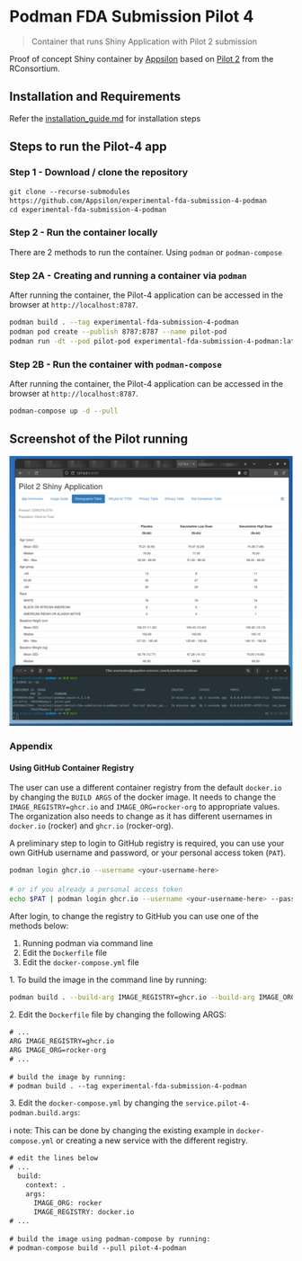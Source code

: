 # Podman FDA Submission Pilot 4

> Container that runs Shiny Application with Pilot 2 submission

Proof of concept Shiny container by [Appsilon](https://appsilon.com/) based on [Pilot 2](https://github.com/RConsortium/submissions-pilot2/) from the RConsortium.

## Installation and Requirements

Refer the [installation_guide.md](installation_guide.md) for installation steps

## Steps to run the Pilot-4 app

### Step 1 - Download / clone the repository

```
git clone --recurse-submodules https://github.com/Appsilon/experimental-fda-submission-4-podman
cd experimental-fda-submission-4-podman
```

### Step 2 - Run the container locally

There are 2 methods to run the container. Using `podman` or `podman-compose`

### Step 2A - Creating and running a container via `podman`

After running the container, the Pilot-4 application can be accessed in the browser at `http://localhost:8787`.

```bash
podman build . --tag experimental-fda-submission-4-podman
podman pod create --publish 8787:8787 --name pilot-pod
podman run -dt --pod pilot-pod experimental-fda-submission-4-podman:latest
```

### Step 2B - Run the container with `podman-compose`

After running the container, the Pilot-4 application can be accessed in the browser at `http://localhost:8787`.

```bash
podman-compose up -d --pull
```

## Screenshot of the Pilot running

![Screen shot of the teal application running in the container](screenshot.png)

### Appendix

#### Using GitHub Container Registry

The user can use a different container registry from the default `docker.io` by changing the `BUILD ARGS` of the docker image.
It needs to change the `IMAGE_REGISTRY=ghcr.io` and `IMAGE_ORG=rocker-org` to appropriate values.
The organization also needs to change as it has different usernames in `docker.io` (rocker) and `ghcr.io` (rocker-org).

A preliminary step to login to GitHub registry is required, you can use your own GitHub username and password, or your personal access token (`PAT`).

```bash
podman login ghcr.io --username <your-username-here>

# or if you already a personal access token
echo $PAT | podman login ghcr.io --username <your-username-here> --password-stdin
```

After login, to change the registry to GitHub you can use one of the methods below:

1. Running podman via command line
2. Edit the `Dockerfile` file
3. Edit the `docker-compose.yml` file

1\. To build the image in the command line by running:

```bash
podman build . --build-arg IMAGE_REGISTRY=ghcr.io --build-arg IMAGE_ORG=rocker-org --tag experimental-fda-submission-4-podman
```

2\. Edit the `Dockerfile` file by changing the following ARGS:

```
# ...
ARG IMAGE_REGISTRY=ghcr.io
ARG IMAGE_ORG=rocker-org
# ...

# build the image by running:
# podman build . --tag experimental-fda-submission-4-podman
```

3\. Edit the `docker-compose.yml` by changing the `service.pilot-4-podman.build.args`:

ℹ️ note: This can be done by changing the existing example in `docker-compose.yml` or creating a new service with the different registry.

```
# edit the lines below
# ...
  build:
    context: .
    args:
      IMAGE_ORG: rocker
      IMAGE_REGISTRY: docker.io
# ...

# build the image using podman-compose by running:
# podman-compose build --pull pilot-4-podman
```
